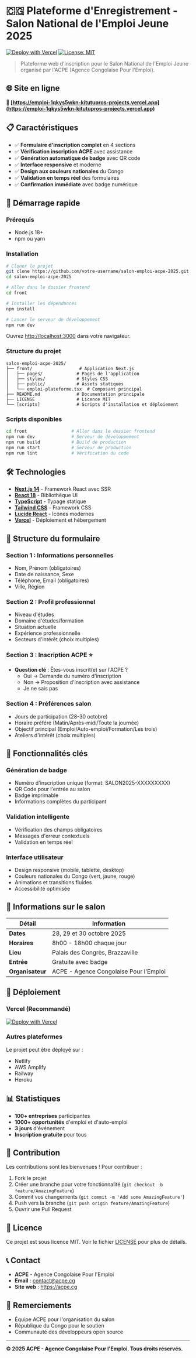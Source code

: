 # 🇨🇬 Plateforme d'Enregistrement - Salon National de l'Emploi Jeune 2025

[![Deploy with Vercel](https://vercel.com/button)](https://vercel.com/new/clone?repository-url=https://github.com/votre-username/salon-emploi-acpe-2025)
[![License: MIT](https://img.shields.io/badge/License-MIT-yellow.svg)](https://opensource.org/licenses/MIT)

> Plateforme web d'inscription pour le Salon National de l'Emploi Jeune organisé par l'ACPE (Agence Congolaise Pour l'Emploi).

## 🌐 Site en ligne

**🔗 [https://emploi-1qkys5wkn-kitutupros-projects.vercel.app](https://emploi-1qkys5wkn-kitutupros-projects.vercel.app)**

## 📋 Caractéristiques

- ✅ **Formulaire d'inscription complet** en 4 sections
- ✅ **Vérification inscription ACPE** avec assistance
- ✅ **Génération automatique de badge** avec QR code
- ✅ **Interface responsive** et moderne
- ✅ **Design aux couleurs nationales** du Congo
- ✅ **Validation en temps réel** des formulaires
- ✅ **Confirmation immédiate** avec badge numérique

## 🚀 Démarrage rapide

### Prérequis
- Node.js 18+ 
- npm ou yarn

### Installation

```bash
# Cloner le projet
git clone https://github.com/votre-username/salon-emploi-acpe-2025.git
cd salon-emploi-acpe-2025

# Aller dans le dossier frontend
cd front

# Installer les dépendances
npm install

# Lancer le serveur de développement
npm run dev
```

Ouvrez [http://localhost:3000](http://localhost:3000) dans votre navigateur.

### Structure du projet

```
salon-emploi-acpe-2025/
├── front/                  # Application Next.js
│   ├── pages/             # Pages de l'application
│   ├── styles/            # Styles CSS
│   ├── public/            # Assets statiques
│   └── emploi-plateforme.tsx  # Composant principal
├── README.md              # Documentation principale
├── LICENSE                # Licence MIT
└── [scripts]              # Scripts d'installation et déploiement
```

### Scripts disponibles

```bash
cd front                 # Aller dans le dossier frontend
npm run dev              # Serveur de développement
npm run build            # Build de production
npm run start            # Serveur de production
npm run lint             # Vérification du code
```

## 🛠️ Technologies

- **[Next.js 14](https://nextjs.org/)** - Framework React avec SSR
- **[React 18](https://reactjs.org/)** - Bibliothèque UI
- **[TypeScript](https://www.typescriptlang.org/)** - Typage statique
- **[Tailwind CSS](https://tailwindcss.com/)** - Framework CSS
- **[Lucide React](https://lucide.dev/)** - Icônes modernes
- **[Vercel](https://vercel.com/)** - Déploiement et hébergement

## 📝 Structure du formulaire

### Section 1 : Informations personnelles
- Nom, Prénom (obligatoires)
- Date de naissance, Sexe
- Téléphone, Email (obligatoires)
- Ville, Région

### Section 2 : Profil professionnel
- Niveau d'études
- Domaine d'études/formation
- Situation actuelle
- Expérience professionnelle
- Secteurs d'intérêt (choix multiples)

### Section 3 : Inscription ACPE ⭐
- **Question clé** : Êtes-vous inscrit(e) sur l'ACPE ?
  - Oui → Demande du numéro d'inscription
  - Non → Proposition d'inscription avec assistance
  - Je ne sais pas

### Section 4 : Préférences salon
- Jours de participation (28-30 octobre)
- Horaire préféré (Matin/Après-midi/Toute la journée)
- Objectif principal (Emploi/Auto-emploi/Formation/Les trois)
- Ateliers d'intérêt (choix multiples)

## 🎯 Fonctionnalités clés

### Génération de badge
- Numéro d'inscription unique (format: SALON2025-XXXXXXXXX)
- QR Code pour l'entrée au salon
- Badge imprimable
- Informations complètes du participant

### Validation intelligente
- Vérification des champs obligatoires
- Messages d'erreur contextuels
- Validation en temps réel

### Interface utilisateur
- Design responsive (mobile, tablette, desktop)
- Couleurs nationales du Congo (vert, jaune, rouge)
- Animations et transitions fluides
- Accessibilité optimisée

## 📅 Informations sur le salon

| Détail | Information |
|--------|-------------|
| **Dates** | 28, 29 et 30 octobre 2025 |
| **Horaires** | 8h00 - 18h00 chaque jour |
| **Lieu** | Palais des Congrès, Brazzaville |
| **Entrée** | Gratuite avec badge |
| **Organisateur** | ACPE - Agence Congolaise Pour l'Emploi |

## 🚀 Déploiement

### Vercel (Recommandé)

[![Deploy with Vercel](https://vercel.com/button)](https://vercel.com/new/clone?repository-url=https://github.com/votre-username/salon-emploi-acpe-2025)

### Autres plateformes

Le projet peut être déployé sur :
- Netlify
- AWS Amplify
- Railway
- Heroku

## 📊 Statistiques

- **100+ entreprises** participantes
- **1000+ opportunités** d'emploi et d'auto-emploi
- **3 jours** d'événement
- **Inscription gratuite** pour tous

## 🤝 Contribution

Les contributions sont les bienvenues ! Pour contribuer :

1. Fork le projet
2. Créer une branche pour votre fonctionnalité (`git checkout -b feature/AmazingFeature`)
3. Commit vos changements (`git commit -m 'Add some AmazingFeature'`)
4. Push vers la branche (`git push origin feature/AmazingFeature`)
5. Ouvrir une Pull Request

## 📄 Licence

Ce projet est sous licence MIT. Voir le fichier [LICENSE](LICENSE) pour plus de détails.

## 📞 Contact

- **ACPE** - Agence Congolaise Pour l'Emploi
- **Email** : contact@acpe.cg
- **Site web** : https://acpe.cg

## 🙏 Remerciements

- Équipe ACPE pour l'organisation du salon
- République du Congo pour le soutien
- Communauté des développeurs open source

---

**© 2025 ACPE - Agence Congolaise Pour l'Emploi. Tous droits réservés.**


